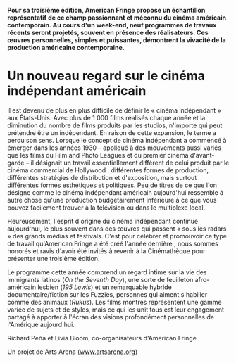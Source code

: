 **Pour sa troisième édition, American Fringe propose un échantillon représentatif de ce champ passionnant et méconnu du cinéma américain contemporain. Au cours d'un week-end, neuf programmes de travaux récents seront projetés, souvent en présence des réalisateurs. Ces œuvres personnelles, simples et puissantes, démontrent la vivacité de la production américaine contemporaine.**

# Un nouveau regard sur le cinéma indépendant américain

Il est devenu de plus en plus difficile de définir le « cinéma indépendant » aux États-Unis. Avec plus de 1 000 films réalisés chaque année et la diminution du nombre de films produits par les studios, n'importe qui peut prétendre être un indépendant. En raison de cette expansion, le terme a perdu son sens. Lorsque le concept de cinéma indépendant a commencé à émerger dans les années 1930 – appliqué à des mouvements aussi variés que les films du Film and Photo Leagues et du premier cinéma d'avant-garde – il désignait un travail essentiellement différent de celui produit par le cinéma commercial de Hollywood : différentes formes de production, différentes stratégies de distribution et d'exposition, mais surtout différentes formes esthétiques et politiques. Peu de titres de ce que l'on désigne comme le cinéma indépendant américain aujourd'hui ressemble à autre chose qu'une production budgétairement inférieure à ce que vous pouvez facilement trouver à la télévision ou dans le multiplexe local.

Heureusement, l'esprit d'origine du cinéma indépendant continue aujourd'hui, le plus souvent dans des œuvres qui passent « sous les radars » des grands médias et festivals. C'est pour célébrer et promouvoir ce type de travail qu'American Fringe a été créé l'année dernière ; nous sommes honorés et ravis d'avoir été invités à revenir à la Cinémathèque pour présenter une troisième édition.

Le programme cette année comprend un regard intime sur la vie des immigrants latinos (_On the Seventh Day_), une sorte de feuilleton afro-américain lesbien (_195 Lewis_) et un remarquable hybride documentaire/fiction sur les Fuzzies, personnes qui aiment s'habiller comme des animaux (_Rukus_). Les films montrés représentent une gamme variée de sujets et de styles, mais ce qui les unit tous est leur engagement partagé à apporter à l'écran des visions profondément personnelles de l'Amérique aujourd'hui.

Richard Peña et Livia Bloom, co-organisateurs d'American Fringe

Un projet de Arts Arena (www.artsarena.org)
